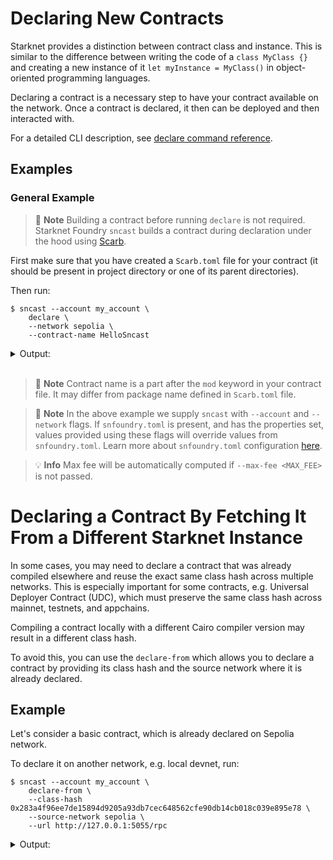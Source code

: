 # Declaring New Contracts

Starknet provides a distinction between contract class and instance. This is similar to the difference between writing the code of a `class MyClass {}` and creating a new instance of it `let myInstance = MyClass()` in object-oriented programming languages.

Declaring a contract is a necessary step to have your contract available on the network. Once a contract is declared, it then can be deployed and then interacted with.

For a detailed CLI description, see [declare command reference](../appendix/sncast/declare.md).

## Examples

### General Example

> 📝 **Note**
> Building a contract before running `declare` is not required. Starknet Foundry `sncast` builds a contract during declaration under the hood using [Scarb](https://docs.swmansion.com/scarb).

First make sure that you have created a `Scarb.toml` file for your contract (it should be present in project directory or one of its parent directories).

Then run:

<!-- TODO(#2736) -->
<!-- { "ignored": true } -->
```shell
$ sncast --account my_account \
    declare \
	--network sepolia \
    --contract-name HelloSncast
```

<details>
<summary>Output:</summary>

```shell
Success: Declaration completed

Contract Address: 0x0[..]
Transaction Hash: 0x0[..]

To see declaration details, visit:
class: https://starkscan.co/search/[..]
transaction: https://starkscan.co/search/[..]
```
</details>
<br>

> 📝 **Note**
> Contract name is a part after the `mod` keyword in your contract file. It may differ from package name defined in `Scarb.toml` file.

> 📝 **Note**
> In the above example we supply `sncast` with `--account` and `--network` flags. If `snfoundry.toml` is present, and has
> the properties set, values provided using these flags will override values from `snfoundry.toml`. Learn more about `snfoundry.toml`
> configuration [here](../projects/configuration.md#sncast).

> 💡 **Info**
> Max fee will be automatically computed if `--max-fee <MAX_FEE>` is not passed.

# Declaring a Contract By Fetching It From a Different Starknet Instance

In some cases, you may need to declare a contract that was already compiled elsewhere and reuse the exact same class hash across multiple networks.
This is especially important for some contracts, e.g. Universal Deployer Contract (UDC), which must preserve the same class hash across mainnet, testnets, and appchains.

Compiling a contract locally with a different Cairo compiler version may result in a different class hash.

To avoid this, you can use the `declare-from` which allows you to declare a contract by providing its class hash and the source network where it is already declared.

## Example

Let's consider a basic contract, which is already declared on Sepolia network.

To declare it on another network, e.g. local devnet, run:

```shell
$ sncast --account my_account \
    declare-from \
    --class-hash 0x283a4f96ee7de15894d9205a93db7cec648562cfe90db14cb018c039e895e78 \
    --source-network sepolia \
    --url http://127.0.0.1:5055/rpc
```

<details>
<summary>Output:</summary>

```shell
Success: Declaration completed

Class Hash:       0x[..]
Transaction Hash: 0x[..]
```
</details>
<br>



